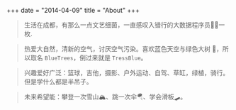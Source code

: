 +++
date = "2014-04-09"
title = "About"
+++

> 生活在成都，有那么一点文艺细菌，一直感叹入错行的大数据程序员🧑‍💻一枚.

> 热爱大自然，清新的空气，讨厌空气污染。喜欢蓝色天空与绿色大树 🌲，所以取名 `BlueTrees`，倒过来就是 `TressBlue`。

> 兴趣爱好广泛：篮球，吉他，摄影、户外运动、自驾、草缸，绿植，骑行。但是学什么都是半吊子。

> 未来希望能：攀登一次雪山🏔️、跳一次伞🪂、学会滑板🛹。
